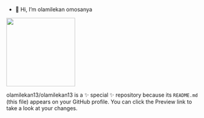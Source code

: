 - 👋 Hi, I’m olamilekan omosanya
<!-- - 👀 I’m interested in ...
- 🌱 I’m currently learning ...
- 💞️ I’m looking to collaborate on ... -->
<!-- - 📫 How to reach me ... -->
 <img height="180em" src="https://github-readme-stats.vercel.app/api?username=olamilekan13&show_icons=true&hide_border=true&&count_private=true&include_all_commits=true" /> 


olamilekan13/olamilekan13 is a ✨ special ✨ repository because its `README.md` (this file) appears on your GitHub profile.
You can click the Preview link to take a look at your changes.

